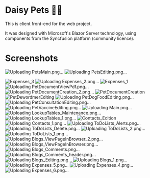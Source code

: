 # Daisy Pets 🐶🐱

This is client front-end for the web project.

It was designed with Microsoft's Blazor Server technology, using components from the Syncfusion platform (community licence).

# Screenshots

![Uploading PetsMain.png…]()
![Uploading PetsEditing.png…]()

![Expenses_3](https://github.com/fauxtix/DaisyPets/assets/49880538/fe72103e-7160-44f2-a604-bfd033889070)
![Uploading Expenses_2.png…]()
![Expenses_1](https://github.com/fauxtix/DaisyPets/assets/49880538/711cca09-1ecd-43ce-8acd-936a77c60cf1)
![Uploading PetDocumentViewPdf.png…]()
![Uploading PetDocumentCreation_2.png…]()
![PetDocumentCreation](https://github.com/fauxtix/DaisyPets/assets/49880538/474e4fb2-8b08-449e-bba0-2f042fa9bbb8)
![PetDewordmerEditing](https://github.com/fauxtix/DaisyPets/assets/49880538/bb927752-ef92-496f-83d5-e13961845e82)
![Uploading PetDogFoodEditing.png…]()
![Uploading PetConsultationEditing.png…]()
![Uploading PetVaccineEditing.png…]()
![Uploading Main.png…]()
![Uploading LookupTables_Maintenance.png…]()
![Uploading LookupTables_1.png…]()
![Contacts_Edition](https://github.com/fauxtix/DaisyPets/assets/49880538/71bb69e1-66cf-4878-8459-f3eee3ccf2d7)
![Uploading Contacts_1.png…]()
![Uploading ToDoLists_Alerts.png…]()
![Uploading ToDoLists_Delete.png…]()
![Uploading ToDoLists_2.png…]()
![Uploading ToDoLists_1.png…]()
![Uploading Blogs_ViewPageInBrowser_2.png…]()
![Uploading Blogs_ViewPageInBrowser.png…]()
![Uploading Blogs_Comments.png…]()
![Uploading Blogs_Comments_header.png…]()
![Uploading Blogs_Editing.png…]()
![Uploading Blogs_1.png…]()
![Uploading Expenses_5.png…]()
![Uploading Expenses_4.png…]()
![Uploading Expenses_6.png…]()
